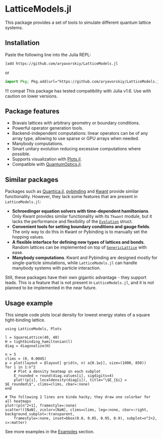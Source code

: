 # LatticeModels.jl

This package provides a set of tools to simulate different quantum lattice systems.

## Installation

Paste the following line into the Julia REPL:
```
]add https://github.com/aryavorskiy/LatticeModels.jl
```
or
```julia
import Pkg; Pkg.add(url="https://github.com/aryavorskiy/LatticeModels.jl")
```

!!! compat
    This package has tested compatibility with Julia v1.6. Use with caution on lower versions.

## Package features
- Bravais lattices with arbitrary geometry or boundary conditions.
- Powerful operator generation tools.
- Backend-independent computations: linear operators can be of any array type, allowing to use sparse or GPU arrays when needed.
- Manybody computations.
- Smart unitary evolution reducing excessive computations where possible.
- Supports visualization with [Plots.jl](https://github.com/JuliaPlots/Plots.jl).
- Compatible with [QuantumOptics.jl](https://github.com/qojulia/QuantumOptics.jl).

## Similar packages

Packages such as [Quantica.jl](https://github.com/pablosanjose/Quantica.jl), [pybinding](https://docs.pybinding.site/en/stable/index.html) and [Kwant](https://kwant-project.org/) provide similar functionality. However, they lack some features that are present in `LatticeModels.jl`:

- **Schroedinger equation solvers with time-dependent hamiltonians**. Only Kwant provides similar 
    functionality with its `Tkwant` module, but it lacks the performance and flexibility of the 
    [`Evolution`](@ref) struct.
- **Convenient tools for setting boundary conditions and gauge fields**. The only way to do this in 
    Kwant or Pybinding is to manually set the hopping values.
- **A flexible interface for defining new types of lattices and bonds**. Random lattices can be implemented
    on top of [`GenericLattice`](@ref) with ease.
- **Manybody computations**. Kwant and Pybinding are designed mostly for single-particle simulations, while 
    `LatticeModels.jl` can handle manybody systems with particle interaction.

Still, these packages have their own gigantic advantage - they support leads. This is a feature that is not present in `LatticeModels.jl`, and it is not planned to be implemented in the near future.

## Usage example

This simple code plots local density for lowest energy states of a square tight-binding lattice.

```@example
using LatticeModels, Plots

l = SquareLattice(40, 40)
H = tightbinding_hamiltonian(l)
diag = diagonalize(H)

n = 5
clims = (0, 0.0045)
p = plot(layout = @layout[ grid(n, n) a{0.1w}], size=(1000, 850))
for i in 1:n^2
    # Plot a density heatmap on each subplot
    E_rounded = round(diag.values[i], sigdigits=4)
    plot!(p[i], localdensity(diag[i]), title="\$E_{$i} = $E_rounded\$", clims=clims, cbar=:none)
end

# The following 2 lines are kinda hacky; they draw one colorbar for all heatmaps
plot!(p[n^2+1], framestyle=:none)
scatter!([NaN], zcolor=[NaN], clims=clims, leg=:none, cbar=:right, background_subplot=:transparent, 
    framestyle=:none, inset=bbox(0.0, 0.05, 0.95, 0.9), subplot=n^2+2, c=:matter)
```

See more examples in the [Examples](@ref) section.
